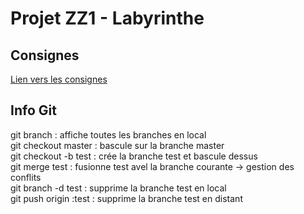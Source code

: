 # Projet ZZ1 - Labyrinthe

## Consignes
[Lien vers les consignes](https://perso.isima.fr/~yjdaniel/labyrinthe/projet-labyrinthe.html)


## Info Git

git branch  :  affiche toutes les branches en local  
git checkout master :  bascule sur la branche master  
git checkout -b test  :  crée la branche test et bascule dessus  
git merge test  :  fusionne test avel la branche courante -> gestion des conflits  
git branch -d test  :  supprime la branche test en local  
git push origin :test  : supprime la branche test en distant  

